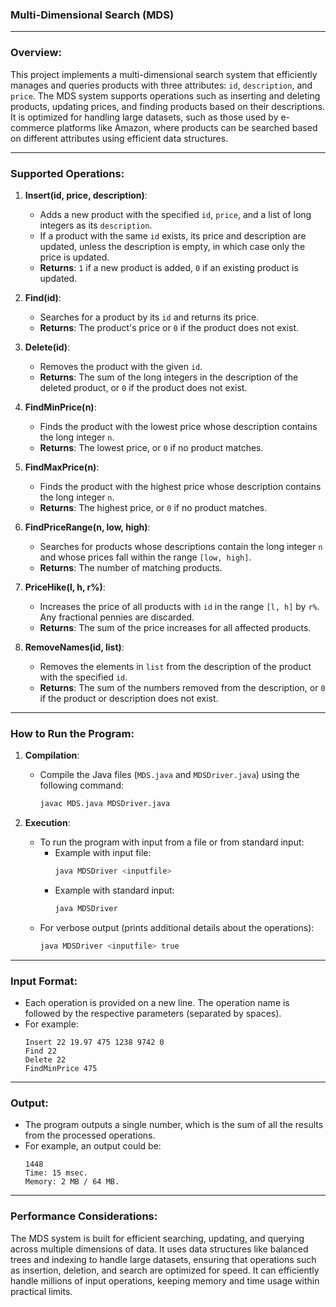 ### Multi-Dimensional Search (MDS)
---
### Overview:

This project implements a multi-dimensional search system that efficiently manages and queries products with three attributes: `id`, `description`, and `price`. The MDS system supports operations such as inserting and deleting products, updating prices, and finding products based on their descriptions. It is optimized for handling large datasets, such as those used by e-commerce platforms like Amazon, where products can be searched based on different attributes using efficient data structures.

---

### Supported Operations:

1. **Insert(id, price, description)**:
   - Adds a new product with the specified `id`, `price`, and a list of long integers as its `description`.
   - If a product with the same `id` exists, its price and description are updated, unless the description is empty, in which case only the price is updated.
   - **Returns**: `1` if a new product is added, `0` if an existing product is updated.

2. **Find(id)**:
   - Searches for a product by its `id` and returns its price.
   - **Returns**: The product's price or `0` if the product does not exist.

3. **Delete(id)**:
   - Removes the product with the given `id`.
   - **Returns**: The sum of the long integers in the description of the deleted product, or `0` if the product does not exist.

4. **FindMinPrice(n)**:
   - Finds the product with the lowest price whose description contains the long integer `n`.
   - **Returns**: The lowest price, or `0` if no product matches.

5. **FindMaxPrice(n)**:
   - Finds the product with the highest price whose description contains the long integer `n`.
   - **Returns**: The highest price, or `0` if no product matches.

6. **FindPriceRange(n, low, high)**:
   - Searches for products whose descriptions contain the long integer `n` and whose prices fall within the range `[low, high]`.
   - **Returns**: The number of matching products.

7. **PriceHike(l, h, r%)**:
   - Increases the price of all products with `id` in the range `[l, h]` by `r%`. Any fractional pennies are discarded.
   - **Returns**: The sum of the price increases for all affected products.

8. **RemoveNames(id, list)**:
   - Removes the elements in `list` from the description of the product with the specified `id`.
   - **Returns**: The sum of the numbers removed from the description, or `0` if the product or description does not exist.

---

### How to Run the Program:

1. **Compilation**: 
   - Compile the Java files (`MDS.java` and `MDSDriver.java`) using the following command:
     ```bash
     javac MDS.java MDSDriver.java
     ```

2. **Execution**:
   - To run the program with input from a file or from standard input:
     - Example with input file:
       ```bash
       java MDSDriver <inputfile>
       ```
     - Example with standard input:
       ```bash
       java MDSDriver
       ```
   - For verbose output (prints additional details about the operations):
     ```bash
     java MDSDriver <inputfile> true
     ```

---

### Input Format:

- Each operation is provided on a new line. The operation name is followed by the respective parameters (separated by spaces).
- For example:
  ```
  Insert 22 19.97 475 1238 9742 0
  Find 22
  Delete 22
  FindMinPrice 475
  ```

---

### Output:

- The program outputs a single number, which is the sum of all the results from the processed operations. 
- For example, an output could be:
  ```
  1448
  Time: 15 msec.
  Memory: 2 MB / 64 MB.
  ```

---

### Performance Considerations:

The MDS system is built for efficient searching, updating, and querying across multiple dimensions of data. It uses data structures like balanced trees and indexing to handle large datasets, ensuring that operations such as insertion, deletion, and search are optimized for speed. It can efficiently handle millions of input operations, keeping memory and time usage within practical limits.

